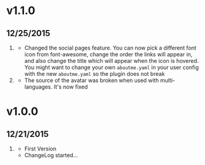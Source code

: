 # v1.1.0
## 12/25/2015

1. [](#improved)
    * Changed the social pages feature. You can now pick a different font icon from font-awesome, change the order the links will appear in, and also change the title which will appear when the icon is hovered. You might want to change your own `aboutme.yaml` in your user config with the new `aboutme.yaml` so the plugin does not break
2. [](#bugfix)
    * The source of the avatar was broken when used with multi-languages. It's now fixed

# v1.0.0
## 12/21/2015

1. [](#new)
    * First Version
    * ChangeLog started...
